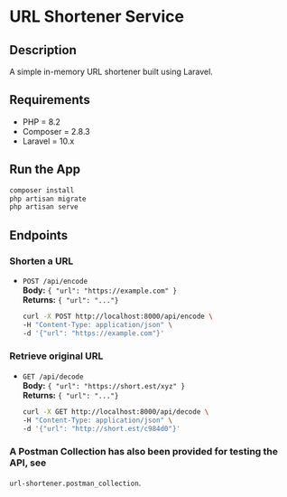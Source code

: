 # URL Shortener Service

## Description

A simple in-memory URL shortener built using Laravel.

## Requirements

- PHP = 8.2
- Composer = 2.8.3
- Laravel = 10.x

## Run the App

```bash
composer install
php artisan migrate
php artisan serve
```

## Endpoints

### Shorten a URL
- `POST /api/encode`  
  **Body:** `{ "url": "https://example.com" }`  
  **Returns:** `{ "url": "..."}`

  ```bash
  curl -X POST http://localhost:8000/api/encode \
  -H "Content-Type: application/json" \
  -d '{"url": "https://example.com"}'
  ```

### Retrieve original URL
- `GET /api/decode`  
  **Body:** `{ "url": "https://short.est/xyz" }`  
  **Returns:** `{ "url": "..."}`

  ```bash
  curl -X GET http://localhost:8000/api/decode \
  -H "Content-Type: application/json" \
  -d '{"url": "http://short.est/c984d0"}'
  ```

### A Postman Collection has also been provided for testing the API, see
  `url-shortener.postman_collection`.
